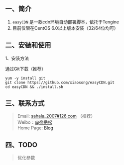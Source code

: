 ## 一、简介

1. `easyCDN` 是一款cdn环境自动部署脚本，依托于Tengine
2. 目前仅限在CentOS 6.0以上版本安装（32/64位均可）

## 二、安装和使用

1、安装方法

通过Git下载（推荐）

	yum -y install git
	git clone https://github.com/xiaosong/easyCDN.git
	cd easyCDN && ./install.sh

## 三、联系方式

> Email: [sahala_2007#126.com](sahala_2007#126.com) （推荐）   
> Weibo：[@徐岳松](https://weibo.com/tbyuesong)  
> Home Page: [Blog](http://xiaosong.org/)  

## 四、TODO
> 优化参数  